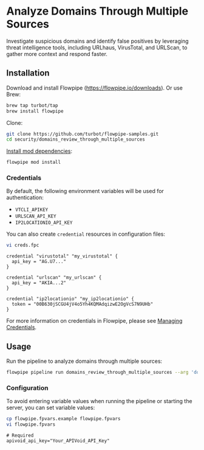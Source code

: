 # Analyze Domains Through Multiple Sources

Investigate suspicious domains and identify false positives by leveraging threat intelligence tools, including URLhaus, VirusTotal, and URLScan, to gather more context and respond faster.

## Installation

Download and install Flowpipe (https://flowpipe.io/downloads). Or use Brew:

```sh
brew tap turbot/tap
brew install flowpipe
```

Clone:

```sh
git clone https://github.com/turbot/flowpipe-samples.git
cd security/domains_review_through_multiple_sources
```

[Install mod dependencies](https://flowpipe.io/docs/build/mod-dependencies#mod-dependencies):

```sh
flowpipe mod install
```

### Credentials

By default, the following environment variables will be used for authentication:

- `VTCLI_APIKEY`
- `URLSCAN_API_KEY`
- `IP2LOCATIONIO_API_KEY`

You can also create `credential` resources in configuration files:

```sh
vi creds.fpc
```

```hcl
credential "virustotal" "my_virustotal" {
  api_key = "AG.U7..."
}
```

```hcl
credential "urlscan" "my_urlscan" {
  api_key = "AKIA...2"
}
```

```hcl
credential "ip2locationio" "my_ip2locationio" {
  token = "00B630jSCGU4jV4o5Yh4KQMAdqizwE2OgVcS7N9UHb"
}
```

For more information on credentials in Flowpipe, please see [Managing Credentials](https://flowpipe.io/docs/run/credentials).

## Usage

Run the pipeline to analyze domains through multiple sources:

```sh
flowpipe pipeline run domains_review_through_multiple_sources --arg 'domain=example.com'
```

### Configuration

To avoid entering variable values when running the pipeline or starting the server, you can set variable values:

```sh
cp flowpipe.fpvars.example flowpipe.fpvars
vi flowpipe.fpvars
```

```hcl
# Required
apivoid_api_key="Your_APIVoid_API_Key"
```
